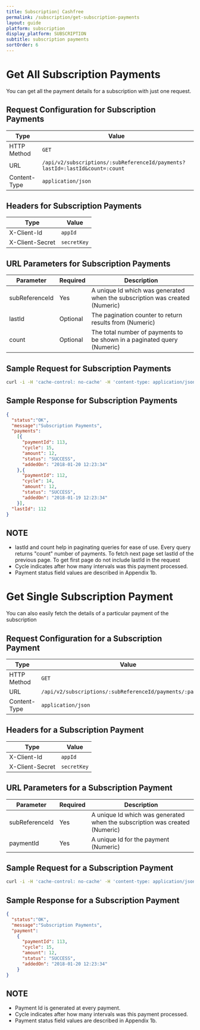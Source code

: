 ```yaml
---
title: Subscription| Cashfree
permalink: /subscription/get-subscription-payments
layout: guide
platform: subscription
display_platform: SUBSCRIPTION
subtitle: subscription payments
sortOrder: 6
---
```



# Get All Subscription Payments

You can get all the payment details for a subscription with just one request.

## Request Configuration for Subscription Payments

| Type                                  | Value                                      |
|-------------------------------------|-----------|
| HTTP Method      | <code class="highlighter-rouge">GET</code>      |
| URL      | <code class="highlighter-rouge"><span class="custom-parse-server-mount">/api/v2/</span>subscriptions/:subReferenceId/payments?lastId=:lastId&count=:count</code>      |
| Content-Type      | <code class="highlighter-rouge">application/json</code>      |


## Headers for Subscription Payments

| Type                                  | Value                                      |
|------------------------------------------|----------------------------------------------------|
| X-Client-Id      | <code class="highlighter-rouge">appId</code>      |
| X-Client-Secret      | <code class="highlighter-rouge">secretKey</code>      |


## URL Parameters for Subscription Payments

| Parameter             | Required                     | Description                                      |
|-------------------------------------|-----------|----------------------------------------------------|
| subReferenceId   | Yes   | A unique Id which was generated when the subscription was created (Numeric)      |
| lastId | Optional | The pagination counter to return results from (Numeric) |
| count | Optional |  The total number of payments to be shown in a paginated query (Numeric) |


## Sample Request for Subscription Payments

```bash
curl -i -H 'cache-control: no-cache' -H 'content-type: application/json' -H 'X- Client-Id: asdf1234' -H 'X-Client-Secret: qwer9876' 'https://test.cashfree.com/api/v2/subscriptions/123/payments?last=114&count=2'
```

## Sample Response for Subscription Payments

```json
{
  "status":"OK",
  "message":"Subscription Payments",
  "payments":
    [{
      "paymentId": 113,
      "cycle": 15,
      "amount": 12,
      "status": "SUCCESS",
      "addedOn": "2018-01-20 12:23:34"
    },{
      "paymentId": 112,
      "cycle": 14,
      "amount": 12,
      "status": "SUCCESS",
      "addedOn": "2018-01-19 12:23:34"
    }],
  "lastId": 112
}
```

## NOTE
<ul>
<li>lastId and count help in paginating queries for ease of use. Every query returns "count" number of payments. To fetch next page set lastId of the previous page. To get first page do not include lastId in the request</li>
<li>Cycle indicates after how many intervals was this payment processed.</li>
<li>Payment status field values are described in Appendix 1b.</li>
</ul>

# Get Single Subscription Payment

You can also easily fetch the details of a particular payment of the subscription 

## Request Configuration for a Subscription Payment

| Type                                  | Value                                      |
|-------------------------------------|-----------|
| HTTP Method      | <code class="highlighter-rouge">GET</code>      |
| URL      | <code class="highlighter-rouge"><span class="custom-parse-server-mount">/api/v2/</span>subscriptions/:subReferenceId/payments/:paymentId</code>      |
| Content-Type      | <code class="highlighter-rouge">application/json</code>      |


## Headers for a Subscription Payment

| Type                                  | Value                                      |
|------------------------------------------|----------------------------------------------------|
| X-Client-Id      | <code class="highlighter-rouge">appId</code>      |
| X-Client-Secret      | <code class="highlighter-rouge">secretKey</code>      |


## URL Parameters for a Subscription Payment

| Parameter             | Required                     | Description                                      |
|-------------------------------------|-----------|----------------------------------------------------|
| subReferenceId   | Yes   | A unique Id which was generated when the subscription was created (Numeric)      |
| paymentId | Yes |  A unique Id for the payment (Numeric)|


## Sample Request for a Subscription Payment

```bash
curl -i -H 'cache-control: no-cache' -H 'content-type: application/json' -H 'X- Client-Id: asdf1234' -H 'X-Client-Secret: qwer9876' 'https://test.cashfree.com/api/v2/subscriptions/123/payments/113'
```

## Sample Response for a Subscription Payment

```json
{
  "status":"OK",
  "message":"Subscription Payments",
  "payment":
    {
      "paymentId": 113,
      "cycle": 15,
      "amount": 12,
      "status": "SUCCESS",
      "addedOn": "2018-01-20 12:23:34"
    } 
}
```

## NOTE
<ul>
<li>Payment Id is generated at every payment.</li>
<li>Cycle indicates after how many intervals was this payment processed.</li>
<li>Payment status field values are described in Appendix 1b.</li>
</ul>